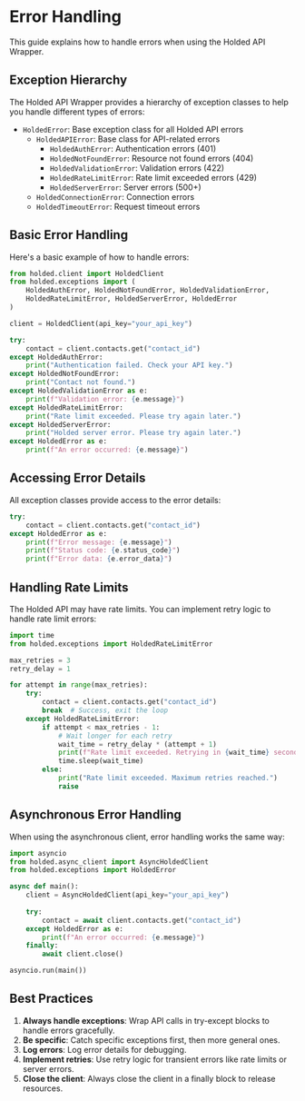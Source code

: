 # Error Handling

This guide explains how to handle errors when using the Holded API Wrapper.

## Exception Hierarchy

The Holded API Wrapper provides a hierarchy of exception classes to help you handle different types of errors:

- `HoldedError`: Base exception class for all Holded API errors
  - `HoldedAPIError`: Base class for API-related errors
    - `HoldedAuthError`: Authentication errors (401)
    - `HoldedNotFoundError`: Resource not found errors (404)
    - `HoldedValidationError`: Validation errors (422)
    - `HoldedRateLimitError`: Rate limit exceeded errors (429)
    - `HoldedServerError`: Server errors (500+)
  - `HoldedConnectionError`: Connection errors
  - `HoldedTimeoutError`: Request timeout errors

## Basic Error Handling

Here's a basic example of how to handle errors:

```python
from holded.client import HoldedClient
from holded.exceptions import (
    HoldedAuthError, HoldedNotFoundError, HoldedValidationError,
    HoldedRateLimitError, HoldedServerError, HoldedError
)

client = HoldedClient(api_key="your_api_key")

try:
    contact = client.contacts.get("contact_id")
except HoldedAuthError:
    print("Authentication failed. Check your API key.")
except HoldedNotFoundError:
    print("Contact not found.")
except HoldedValidationError as e:
    print(f"Validation error: {e.message}")
except HoldedRateLimitError:
    print("Rate limit exceeded. Please try again later.")
except HoldedServerError:
    print("Holded server error. Please try again later.")
except HoldedError as e:
    print(f"An error occurred: {e.message}")
```

## Accessing Error Details

All exception classes provide access to the error details:

```python
try:
    contact = client.contacts.get("contact_id")
except HoldedError as e:
    print(f"Error message: {e.message}")
    print(f"Status code: {e.status_code}")
    print(f"Error data: {e.error_data}")
```

## Handling Rate Limits

The Holded API may have rate limits. You can implement retry logic to handle rate limit errors:

```python
import time
from holded.exceptions import HoldedRateLimitError

max_retries = 3
retry_delay = 1

for attempt in range(max_retries):
    try:
        contact = client.contacts.get("contact_id")
        break  # Success, exit the loop
    except HoldedRateLimitError:
        if attempt < max_retries - 1:
            # Wait longer for each retry
            wait_time = retry_delay * (attempt + 1)
            print(f"Rate limit exceeded. Retrying in {wait_time} seconds...")
            time.sleep(wait_time)
        else:
            print("Rate limit exceeded. Maximum retries reached.")
            raise
```

## Asynchronous Error Handling

When using the asynchronous client, error handling works the same way:

```python
import asyncio
from holded.async_client import AsyncHoldedClient
from holded.exceptions import HoldedError

async def main():
    client = AsyncHoldedClient(api_key="your_api_key")
    
    try:
        contact = await client.contacts.get("contact_id")
    except HoldedError as e:
        print(f"An error occurred: {e.message}")
    finally:
        await client.close()

asyncio.run(main())
```

## Best Practices

1. **Always handle exceptions**: Wrap API calls in try-except blocks to handle errors gracefully.
2. **Be specific**: Catch specific exceptions first, then more general ones.
3. **Log errors**: Log error details for debugging.
4. **Implement retries**: Use retry logic for transient errors like rate limits or server errors.
5. **Close the client**: Always close the client in a finally block to release resources. 